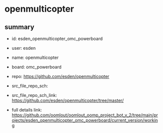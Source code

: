 # openmulticopter
 
## summary 
* id: esden_openmulticopter_omc_powerboard
* user: esden
* name: openmulticopter
* board: omc_powerboard
* repo: https://github.com/esden/openmulticopter



* src_file_repo_sch: 
* src_file_repo_sch_link: https://github.com/esden/openmulticopter/tree/master/
* full details link: https://github.com/oomlout/oomlout_oomp_project_bot_v_2/tree/main/projects/esden_openmulticopter_omc_powerboard/current_version/working  






